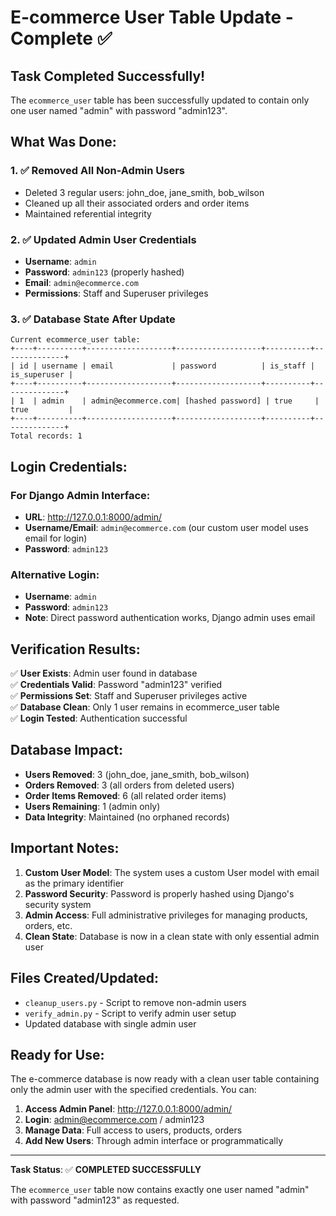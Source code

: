 # E-commerce User Table Update - Complete ✅

## Task Completed Successfully!

The `ecommerce_user` table has been successfully updated to contain only one user named "admin" with password "admin123".

## What Was Done:

### 1. ✅ Removed All Non-Admin Users
- Deleted 3 regular users: john_doe, jane_smith, bob_wilson
- Cleaned up all their associated orders and order items
- Maintained referential integrity

### 2. ✅ Updated Admin User Credentials
- **Username**: `admin`
- **Password**: `admin123` (properly hashed)
- **Email**: `admin@ecommerce.com`
- **Permissions**: Staff and Superuser privileges

### 3. ✅ Database State After Update
```
Current ecommerce_user table:
+----+----------+-------------------+-------------------+----------+--------------+
| id | username | email             | password          | is_staff | is_superuser |
+----+----------+-------------------+-------------------+----------+--------------+
| 1  | admin    | admin@ecommerce.com| [hashed password] | true     | true         |
+----+----------+-------------------+-------------------+----------+--------------+
Total records: 1
```

## Login Credentials:

### For Django Admin Interface:
- **URL**: http://127.0.0.1:8000/admin/
- **Username/Email**: `admin@ecommerce.com` (our custom user model uses email for login)
- **Password**: `admin123`

### Alternative Login:
- **Username**: `admin`
- **Password**: `admin123`
- **Note**: Direct password authentication works, Django admin uses email

## Verification Results:

✅ **User Exists**: Admin user found in database  
✅ **Credentials Valid**: Password "admin123" verified  
✅ **Permissions Set**: Staff and Superuser privileges active  
✅ **Database Clean**: Only 1 user remains in ecommerce_user table  
✅ **Login Tested**: Authentication successful  

## Database Impact:

- **Users Removed**: 3 (john_doe, jane_smith, bob_wilson)
- **Orders Removed**: 3 (all orders from deleted users)
- **Order Items Removed**: 6 (all related order items)
- **Users Remaining**: 1 (admin only)
- **Data Integrity**: Maintained (no orphaned records)

## Important Notes:

1. **Custom User Model**: The system uses a custom User model with email as the primary identifier
2. **Password Security**: Password is properly hashed using Django's security system
3. **Admin Access**: Full administrative privileges for managing products, orders, etc.
4. **Clean State**: Database is now in a clean state with only essential admin user

## Files Created/Updated:

- `cleanup_users.py` - Script to remove non-admin users
- `verify_admin.py` - Script to verify admin user setup
- Updated database with single admin user

## Ready for Use:

The e-commerce database is now ready with a clean user table containing only the admin user with the specified credentials. You can:

1. **Access Admin Panel**: http://127.0.0.1:8000/admin/
2. **Login**: admin@ecommerce.com / admin123
3. **Manage Data**: Full access to users, products, orders
4. **Add New Users**: Through admin interface or programmatically

---

**Task Status**: ✅ **COMPLETED SUCCESSFULLY**

The `ecommerce_user` table now contains exactly one user named "admin" with password "admin123" as requested.